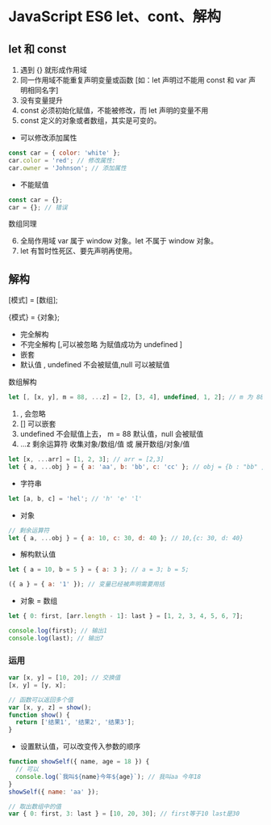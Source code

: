 # JavaScript ES6 let、cont、解构

## let 和 const

1. 遇到 {} 就形成作用域
2. 同一作用域不能重复声明变量或函数 [如：let 声明过不能用 const 和 var 声明相同名字]
3. 没有变量提升
4. const 必须初始化赋值，不能被修改，而 let 声明的变量不用
5. const 定义的对象或者数组，其实是可变的。

- 可以修改添加属性

```js
const car = { color: 'white' };
car.color = 'red'; // 修改属性:
car.owner = 'Johnson'; // 添加属性
```

- 不能赋值

```js
const car = {};
car = {}; // 错误
```

数组同理

6. 全局作用域 var 属于 window 对象。let 不属于 window 对象。
7. let 有暂时性死区、要先声明再使用。

## 解构

[模式] = [数组];

{模式} = {对象};

- 完全解构
- 不完全解构 [,可以被忽略 为赋值成功为 undefined ]
- 嵌套
- 默认值 , undefined 不会被赋值,null 可以被赋值

数组解构

```js
let [, [x, y], m = 88, ...z] = [2, [3, 4], undefined, 1, 2]; // m 为 88
```

1. , 会忽略
2. [] 可以嵌套
3. undefined 不会赋值上去， m = 88 默认值，null 会被赋值
4. ...z 剩余运算符 收集对象/数组/值 或 展开数组/对象/值

```js
let [x, ...arr] = [1, 2, 3]; // arr = [2,3]
let { a, ...obj } = { a: 'aa', b: 'bb', c: 'cc' }; // obj = {b : "bb" , "c" : "cc"}
```

- 字符串

```js
let [a, b, c] = 'hel'; // 'h' 'e' 'l'
```

- 对象

```js
// 剩余运算符
let { a, ...obj } = { a: 10, c: 30, d: 40 }; // 10,{c: 30, d: 40}
```

- 解构默认值

```js
let { a = 10, b = 5 } = { a: 3 }; // a = 3; b = 5;

({ a } = { a: '1' }); // 变量已经被声明需要用括
```

- 对象 = 数组

```js
let { 0: first, [arr.length - 1]: last } = [1, 2, 3, 4, 5, 6, 7];

console.log(first); // 输出1
console.log(last); // 输出7
```

### 运用

```js
var [x, y] = [10, 20]; // 交换值
[x, y] = [y, x];

// 函数可以返回多个值
var [x, y, z] = show();
function show() {
  return ['结果1', '结果2', '结果3'];
}
```

- 设置默认值，可以改变传入参数的顺序

```js
function showSelf({ name, age = 18 }) {
  // 可以
  console.log(`我叫${name}今年${age}`); // 我叫aa 今年18
}
showSelf({ name: 'aa' });

// 取出数组中的值
var { 0: first, 3: last } = [10, 20, 30]; // first等于10 last是30
```
